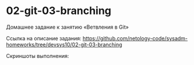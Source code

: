 # 02-git-03-branching

Домашнее задание к занятию «Ветвления в Git»

Ссылка на описание задания: https://github.com/netology-code/sysadm-homeworks/tree/devsys10/02-git-03-branching

Скриншоты выполнения:


